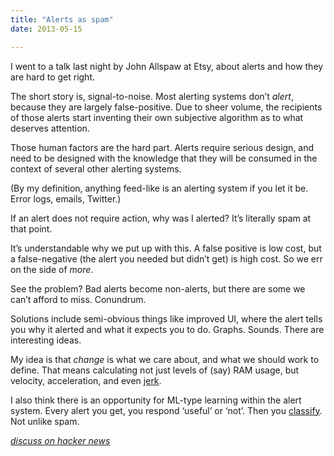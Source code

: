 ```yaml
---
title: "Alerts as spam"
date: 2013-05-15

---
```


I went to a talk last night by John Allspaw at Etsy, about alerts and how they are hard to get right.

The short story is, signal-to-noise. Most alerting systems don’t _alert_, because they are largely false-positive. Due to sheer volume, the recipients of those alerts start inventing their own subjective algorithm as to what deserves attention.

Those human factors are the hard part. Alerts require serious design, and need to be designed with the knowledge that they will be consumed in the context of several other alerting systems.

(By my definition, anything feed-like is an alerting system if you let it be. Error logs, emails, Twitter.)

If an alert does not require action, why was I alerted? It’s literally spam at that point.

It’s understandable why we put up with this. A false positive is low cost, but a false-negative (the alert you needed but didn’t get) is high cost. So we err on the side of _more_.

See the problem? Bad alerts become non-alerts, but there are some we can’t afford to miss. Conundrum.

Solutions include semi-obvious things like improved UI, where the alert tells you why it alerted and what it expects you to do. Graphs. Sounds. There are interesting ideas.

My idea is that _change_ is what we care about, and what we should work to define. That means calculating not just levels of (say) RAM usage, but velocity, acceleration, and even [jerk](http://en.wikipedia.org/wiki/Jerk_%28physics%29).

I also think there is an opportunity for ML-type learning within the alert system. Every alert you get, you respond ‘useful’ or ‘not’. Then you [classify](http://en.wikipedia.org/wiki/Statistical_classification). Not unlike spam.

[_discuss on hacker news_](https://news.ycombinator.com/item?id=5712834)

